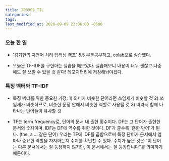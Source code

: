```yaml
---
title: 200909_TIL
categories:
tags:
last_modified_at: 2020-09-09 22:06:00 -0500
---
```

### 오늘 한 일

* '김기현의 자연어 처리 딥러닝 캠프' 5.5 부분공부하고, colab으로 실습했다.

* 오늘은 TF-IDF를 구현하는 실습을 해보았다. 실습해보니 내용이 너무 괜찮고 나중에도 잘 쓰일 수 있을 것 같다! 레포지터리에 저장해놔야겠다.

### 특징 벡터와 TF-IDF

* 특징 벡터를 위한 중요한 가정: 1) 의미가 비슷한 단어라면 쓰임새가 비슷할 것 2) 쓰임새가 비슷하므로, 비슷한 문장 안에서 비슷한 역할로 사용될 것 3) 따라서 함께 나타나는 단어들이 유사할 것

* TF는 term frequency로, 단어의 문서 내 출현 횟수이다. DF는 그 단어가 출현한 문서의 숫자이며, IDF는 DF에 역수를 취한 것이다. DF가 클수록 '흔한 단어'가 된다. (the, a ... 같은 단어) 우리는 TF에 IDF를 곱함으로써 특정 단어가 문서에서 얼마나 중요한 역할을 차지하는지 수치를 확인할 수 있다. 수치가 높은 것은 "이 단어는 다른 문서에서는 잘 등장하지 않지만, 이 문서에서는 잘 등장합니다"를 의미하기 때문이다.

